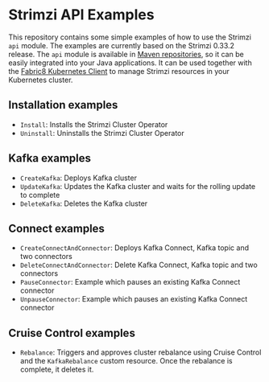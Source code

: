 # Strimzi API Examples

This repository contains some simple examples of how to use the Strimzi `api` module.
The examples are currently based on the Strimzi 0.33.2 release.
The `api` module is available in [Maven repositories](https://mvnrepository.com/artifact/io.strimzi/api), so it can be easily integrated into your Java applications. 
It can be used together with the [Fabric8 Kubernetes Client](https://github.com/fabric8io/kubernetes-client) to manage Strimzi resources in your Kubernetes cluster.

## Installation examples

* `Install`: Installs the Strimzi Cluster Operator
* `Uninstall`: Uninstalls the Strimzi Cluster Operator

## Kafka examples

* `CreateKafka`: Deploys Kafka cluster
* `UpdateKafka`: Updates the Kafka cluster and waits for the rolling update to complete
* `DeleteKafka`: Deletes the Kafka cluster

## Connect examples

* `CreateConnectAndConnector`: Deploys Kafka Connect, Kafka topic and two connectors 
* `DeleteConnectAndConnector`: Delete Kafka Connect, Kafka topic and two connectors
* `PauseConnector`: Example which pauses an existing Kafka Connect connector
* `UnpauseConnector`: Example which pauses an existing Kafka Connect connector

## Cruise Control examples

* `Rebalance`: Triggers and approves cluster rebalance using Cruise Control and the `KafkaRebalance` custom resource. Once the rebalance is complete, it deletes it. 
